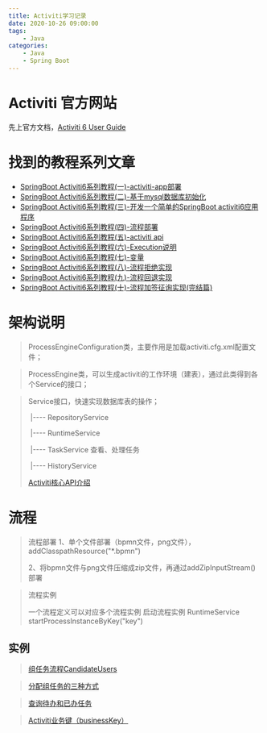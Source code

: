 ```yaml
---
title: Activiti学习记录
date: 2020-10-26 09:00:00
tags: 
    - Java
categories:
    - Java
    - Spring Boot
---
```


# Activiti 官方网站

先上官方文档，[Activiti 6 User Guide](https://www.activiti.org/userguide)

<!--more-->

# 找到的教程系列文章

- [SpringBoot Activiti6系列教程(一)-activiti-app部署](https://zhengjianfeng.cn/?p=162)
- [SpringBoot Activiti6系列教程(二)-基于mysql数据库初始化](https://zhengjianfeng.cn/?p=167)
- [SpringBoot Activiti6系列教程(三)-开发一个简单的SpringBoot activiti6应用程序](https://zhengjianfeng.cn/?p=170)
- [SpringBoot Activiti6系列教程(四)-流程部署](https://zhengjianfeng.cn/?p=176)
- [SpringBoot Activiti6系列教程(五)-activiti api](https://zhengjianfeng.cn/?p=179)
- [SpringBoot Activiti6系列教程(六)-Execution说明](https://zhengjianfeng.cn/?p=184)
- [SpringBoot Activiti6系列教程(七)-变量](https://zhengjianfeng.cn/?p=186)
- [SpringBoot Activiti6系列教程(八)-流程拒绝实现](https://zhengjianfeng.cn/?p=190)
- [SpringBoot Activiti6系列教程(九)-流程回退实现](https://zhengjianfeng.cn/?p=193)
- [SpringBoot Activiti6系列教程(十)-流程加签征询实现(完结篇)](https://zhengjianfeng.cn/?p=197)

# 架构说明

> ProcessEngineConfiguration类，主要作用是加载activiti.cfg.xml配置文件；

> ProcessEngine类，可以生成activiti的工作环境（建表），通过此类得到各个Service的接口；

> Service接口，快速实现数据库表的操作；
>
> ​		|---- RepositoryService
>
> ​		|---- RuntimeService
>
> ​		|---- TaskService				查看、处理任务
>
> ​		|---- HistoryService
>
> [Activiti核心API介绍](https://my.oschina.net/fuyung/blog/475181)

# 流程

> 流程部署
> 	1、单个文件部署（bpmn文件，png文件），addClasspathResource("*.bpmn")
>
> ​	2、将bpmn文件与png文件压缩成zip文件，再通过addZipInputStream()部署

>流程实例
>
>一个流程定义可以对应多个流程实例
>启动流程实例 RuntimeService startProcessInstanceByKey("key")

## 实例

> [组任务流程CandidateUsers](https://blog.csdn.net/qq_15204179/article/details/86298442)

> [分配组任务的三种方式](https://blog.csdn.net/zjx86320/article/details/50412263)

> [查询待办和已办任务](https://blog.csdn.net/ylforever/article/details/99708257)

> [Activiti业务键（businessKey）](https://www.cnblogs.com/cxyj/p/3893631.html)